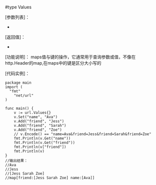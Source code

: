 #type Values

[参数列表]：

- 

[返回值]：

-

[功能说明]：
maps值与键的操作，它通常用于查询参数或值，不像在http.Header的map,在maps中的键是区分大小写的

[代码实例]：

    package main    
    import (
      "fmt"
    	"net/url"
    )
    
    func main() {
    	v := url.Values{}
    	v.Set("name", "Ava")
    	v.Add("friend", "Jess")
    	v.Add("friend", "Sarah")
    	v.Add("friend", "Zoe")
    	// v.Encode() == "name=Ava&friend=Jess&friend=Sarah&friend=Zoe"
    	fmt.Println(v.Get("name"))
    	fmt.Println(v.Get("friend"))
    	fmt.Println(v["friend"])
    	fmt.Println(v)
    }
    //输出结果：
    //Ava
    //Jess
    //[Jess Sarah Zoe]
    //map[friend:[Jess Sarah Zoe] name:[Ava]]

